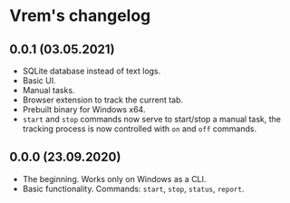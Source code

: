 # Vrem's changelog

## 0.0.1 (03.05.2021)

- SQLite database instead of text logs.
- Basic UI.
- Manual tasks.
- Browser extension to track the current tab.
- Prebuilt binary for Windows x64.
- `start` and `stop` commands now serve to start/stop a manual task, the
  tracking process is now controlled with `on` and `off` commands.

## 0.0.0 (23.09.2020)

- The beginning. Works only on Windows as a CLI.
- Basic functionality. Commands: `start`, `stop`, `status`, `report`.